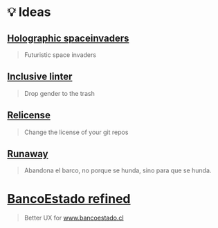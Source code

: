 # :bulb: Ideas

## [Holographic spaceinvaders](/hollografic-space-invaders.md)

> Futuristic space invaders

## [Inclusive linter](/inclusive-linter.md)

> Drop gender to the trash

## [Relicense](/relicense.md)

> Change the license of your git repos

## [Runaway](/runaway.md)

> Abandona el barco, no porque se hunda, sino para que se hunda.

# [BancoEstado refined](/bancoestado-refined.md)

> Better UX for www.bancoestado.cl

